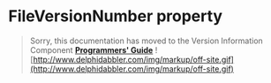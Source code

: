 # FileVersionNumber property #

> Sorry, this documentation has moved to the Version Information Component **[Programmers' Guide](http://wiki.delphidabbler.com/index.php/Docs/TPJVersionInfoFileVersionNumber)** ![http://www.delphidabbler.com/img/markup/off-site.gif](http://www.delphidabbler.com/img/markup/off-site.gif)
